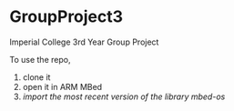 # GroupProject3
Imperial College 3rd Year Group Project

To use the repo,
1. clone it
2. open it in ARM MBed
3. *import the most recent version of the library mbed-os*

